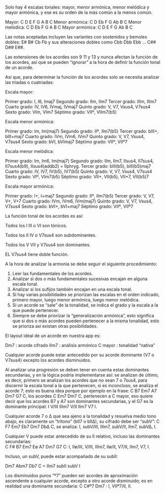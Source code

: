 Solo hay 4 escalas tonales: mayor, menor armónica, menor melódica y mayor armónica, y ese es su orden de la más común a la menos común.

Mayor: C D E F G A B C
Menor armónica: C D Eb F G Ab B C
Menor melódica: C D Eb F G A B C
Mayor armónica: C D E F G Ab B C

Las notas aceptadas incluyen las variantes con sostenidos y bemoles dobles:
E# B# Cb Fb y sus alteraciones dobles como Cbb Dbb Ebb ... C## D## E##.

Las extensiones de los acordes son 9 11 y 13 y nunca afectan la función de los acordes, así que se pueden “ignorar” a la hora de definir la función tonal de un acorde.

Así que, para determinar la función de los acordes solo se necesita analizar las triadas o cuatriadas:

Escala mayor: 

Primer grado: I, I6, Imaj7
Segundo grado: IIm, IIm7
Tercer grado: IIIm, IIIm7
Cuarto grado: IV, IV6, IVmaj, IVmaj7
Quinto grado: V, V7, Vsus4, V7sus4
Sexto grado: VIm, VIm7
Séptimo grado: VIIº, VIIm7(b5)

Escala menor armónica:

Primer grado: Im, Im(maj7)
Segundo grado: IIº, IIm7(b5)
Tercer grado: bIII+, bIII+maj7
Cuarto grado: IVm, IVm6, IVm7
Quinto grado: V, V7, Vsus4, V7sus4
Sexto grado: bVI, bVImaj7
Séptimo grado: VIIº, VIIº7

Escala menor melódica:

Primer grado: Im, Im6, Im(maj7)
Segundo grado: IIm, IIm7, IIsus4, II7sus4, II7sus4(b9), IIsus4(addb2) = IIphryg.
Tercer grado: bIII(b5), bIII(b5)maj7
Cuarto grado: IV, IV7, IV(b5), IV7(b5)
Quinto grado: V, V7, Vsus4, V7sus4
Sexto grado: VIº, VIm7(b5)
Séptimo grado: VII+, VII(b5), VII+7, VII(b5)7

Escala mayor armónica:

Primer grado: I+, I+maj7
Segundo grado: IIº, IIm7(b5)
Tercer grado: V, V7, V+, V+7
Cuarto grado: IVm, IVm6, IVm(maj7)
Quinto grado: V, V7, Vsus4, V7sus4
Sexto grado: bVI+, bVI+maj7
Séptimo grado: VIIº, VIIº7

La función tonal de los acordes es así: 

Todos los I III o VI son tónicos.

Todos los II IV o V7sus4 son subdominantes.

Todos los V VII y V7sus4 son dominantes.

EL V7sus4 tiene doble función.

A la hora de analizar la armonía se debe seguir el siguiente procedimiento:

1.	Leer las fundamentales de los acordes.
2.	Analizar si dos o más fundamentales sucesivas encajan en alguna escala tonal.
3.	Analizar si los sufijos también encajan en una escala tonal.
4.	Si hay varias posibilidades se priorizan las escalas en el orden indicado, primero mayor, luego menor armónica, luego menor melódica.
5.	Si un acorde se “sale” de la tonalidad, se indica el grado y la escala a la que puede pertenecer.
6.	Siempre se debe priorizar la “generalización armónica”, esto significa que si dos o más acordes pueden pertenecer a la misma tonalidad, esto se prioriza así existan otras posibilidades.

El layout ideal de un acorde en nuestra app es:

Dm7 		: acorde cifrado
IIm7		: análisis armónico	
C mayor	: tonalidad “nativa”

Cualquier acorde puede estar antecedido por su acorde dominante (V7 o V7sus4) excepto los acordes disminuidos.

Al analizar una progresión se deben tener en cuenta estas dominantes secundarias, y en la lógica podría implementarse así: se analizan de último, es decir, primero se analizan los acordes que no sean 7 o 7sus4, para discernir la escala tonal a la que pertenecen, si es inconcluso, se analiza el acorde 7; esto es buena idea porque por ejemplo en la frase: C B7 Em7 A7 Dm7 G7 C, los acordes C Em7 Dm7 C, pertenecen a C mayor, eso quiere decir que los acordes B7 y A7 son dominantes secundarias, y el G7 es la dominante principal: I V/III IIIm7 V/II IIm7 V7 I.

Cualquier acorde 7 o ∆ que sea ajeno a la tonalidad y resuelva medio tono abajo, es claramente un “tritono” (bII7 o bII∆), su cifrado debe ser “subV”: C F7 Em7 Eb7 Dm7 Db∆ C, se analiza: I, subV/III, IIIm7, subV/II, IIm7, subV∆, I.

Cualquier V puede estar antecedido de su II relativo, incluso las dominantes secundarias:  
C F# B7 Em7 Eø A7 Dm7 G7 C: I, IIø/III, V/III, IIIm7, IIø/II, V7/II, IIm7, V7, I.

Incluso, un subV, puede estar acompañado de su subII:

Dm7 Abm7 Db7 C = IIm7 subII subV I

Los disminuidos puros “º7” pueden ser acordes de aproximación ascendente a cualquier acorde, excepto a otro acorde disminuido; es en realidad una dominante secundaria: C C#º7 Dm7 : I, VIIº7/II, II.







